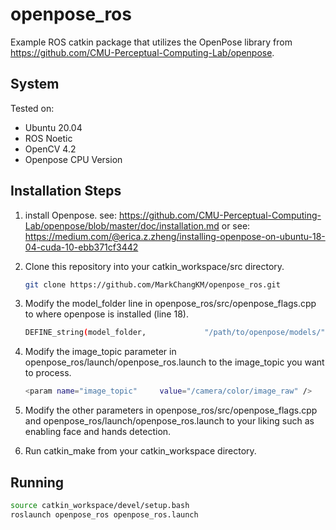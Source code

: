 # openpose_ros

Example ROS catkin package that utilizes the OpenPose library from https://github.com/CMU-Perceptual-Computing-Lab/openpose.

## System
Tested on:
* Ubuntu 20.04
* ROS Noetic
* OpenCV 4.2
* Openpose CPU Version

## Installation Steps

1. install Openpose.
   see: https://github.com/CMU-Perceptual-Computing-Lab/openpose/blob/master/doc/installation.md
   or see: https://medium.com/@erica.z.zheng/installing-openpose-on-ubuntu-18-04-cuda-10-ebb371cf3442
   
2. Clone this repository into your catkin_workspace/src directory.
   ```bash
   git clone https://github.com/MarkChangKM/openpose_ros.git
   ```
3. Modify the model_folder line in openpose_ros/src/openpose_flags.cpp to where openpose is installed (line 18).
   ```bash
   DEFINE_string(model_folder,             "/path/to/openpose/models/",      "Folder path (absolute or relative) where the models (pose, face, ...) are located.");
   ```
4. Modify the image_topic parameter in openpose_ros/launch/openpose_ros.launch to the image_topic you want to process.
   ```bash
   <param name="image_topic"     value="/camera/color/image_raw" />
   ```
5. Modify the other parameters in openpose_ros/src/openpose_flags.cpp and openpose_ros/launch/openpose_ros.launch to your liking such as enabling face and hands detection.
6. Run catkin_make from your catkin_workspace directory.

## Running
```bash
source catkin_workspace/devel/setup.bash
roslaunch openpose_ros openpose_ros.launch
```
